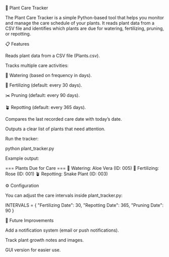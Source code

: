 🌱 Plant Care Tracker

The Plant Care Tracker is a simple Python-based tool that helps you monitor and manage the care schedule of your plants. It reads plant data from a CSV file and identifies which plants are due for watering, fertilizing, pruning, or repotting.

📋 Features

Reads plant data from a CSV file (Plants.csv).

Tracks multiple care activities:

🌊 Watering (based on frequency in days).

🌱 Fertilizing (default: every 30 days).

✂️ Pruning (default: every 90 days).

🪴 Repotting (default: every 365 days).

Compares the last recorded care date with today’s date.

Outputs a clear list of plants that need attention.


Run the tracker:

python plant_tracker.py


Example output:

=== Plants Due for Care ===
🌊 Watering: Aloe Vera (ID: 005)
🌱 Fertilizing: Rose (ID: 001)
🪴 Repotting: Snake Plant (ID: 003)

⚙️ Configuration

You can adjust the care intervals inside plant_tracker.py:

INTERVALS = {
    "Fertilizing Date": 30,
    "Repotting Date": 365,
    "Pruning Date": 90
}

📌 Future Improvements

Add a notification system (email or push notifications).

Track plant growth notes and images.

GUI version for easier use.
